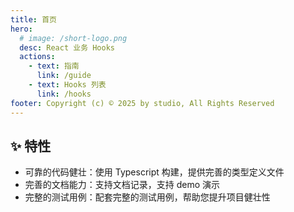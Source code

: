 ```yaml
---
title: 首页
hero:
  # image: /short-logo.png
  desc: React 业务 Hooks
  actions:
    - text: 指南
      link: /guide
    - text: Hooks 列表
      link: /hooks
footer: Copyright (c) © 2025 by studio, All Rights Reserved
---
```


## ✨ 特性

- 可靠的代码健壮：使用 Typescript 构建，提供完善的类型定义文件
- 完善的文档能力：支持文档记录，支持 demo 演示
- 完整的测试用例：配套完整的测试用例，帮助您提升项目健壮性

<!-- ## 📦 安装

```bash
$ pnpm install --save react-hooks
# or
$ yarn add react-hooks
``` -->

<!-- ## 🔨 使用

```ts
import { useToggle } from 'encode-hooks';
``` -->
